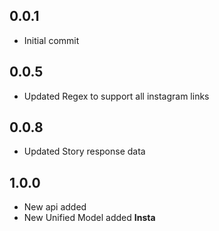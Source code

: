 ## 0.0.1

* Initial commit

## 0.0.5

* Updated Regex to support all instagram links

## 0.0.8

* Updated Story response data

## 1.0.0
* New api added
* New Unified Model added **Insta**